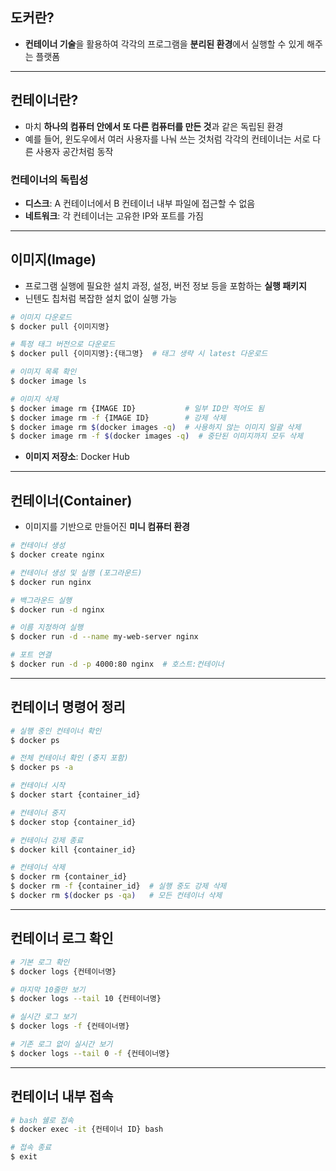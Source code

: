 ## 도커란?

- **컨테이너 기술**을 활용하여 각각의 프로그램을 **분리된 환경**에서 실행할 수 있게 해주는 플랫폼

---

## 컨테이너란?

- 마치 **하나의 컴퓨터 안에서 또 다른 컴퓨터를 만든 것**과 같은 독립된 환경
- 예를 들어, 윈도우에서 여러 사용자를 나눠 쓰는 것처럼 각각의 컨테이너는 서로 다른 사용자 공간처럼 동작

### 컨테이너의 독립성

- **디스크**: A 컨테이너에서 B 컨테이너 내부 파일에 접근할 수 없음
- **네트워크**: 각 컨테이너는 고유한 IP와 포트를 가짐

---

## 이미지(Image)

- 프로그램 실행에 필요한 설치 과정, 설정, 버전 정보 등을 포함하는 **실행 패키지**
- 닌텐도 칩처럼 복잡한 설치 없이 실행 가능

```bash
# 이미지 다운로드
$ docker pull {이미지명}

# 특정 태그 버전으로 다운로드
$ docker pull {이미지명}:{태그명}  # 태그 생략 시 latest 다운로드

# 이미지 목록 확인
$ docker image ls

# 이미지 삭제
$ docker image rm {IMAGE ID}           # 일부 ID만 적어도 됨
$ docker image rm -f {IMAGE ID}        # 강제 삭제
$ docker image rm $(docker images -q)  # 사용하지 않는 이미지 일괄 삭제
$ docker image rm -f $(docker images -q)  # 중단된 이미지까지 모두 삭제
```

- **이미지 저장소**: Docker Hub

---

## 컨테이너(Container)

- 이미지를 기반으로 만들어진 **미니 컴퓨터 환경**

```bash
# 컨테이너 생성
$ docker create nginx

# 컨테이너 생성 및 실행 (포그라운드)
$ docker run nginx

# 백그라운드 실행
$ docker run -d nginx

# 이름 지정하여 실행
$ docker run -d --name my-web-server nginx

# 포트 연결
$ docker run -d -p 4000:80 nginx  # 호스트:컨테이너
```

---

## 컨테이너 명령어 정리

```bash
# 실행 중인 컨테이너 확인
$ docker ps

# 전체 컨테이너 확인 (중지 포함)
$ docker ps -a

# 컨테이너 시작
$ docker start {container_id}

# 컨테이너 중지
$ docker stop {container_id}

# 컨테이너 강제 종료
$ docker kill {container_id}

# 컨테이너 삭제
$ docker rm {container_id}
$ docker rm -f {container_id}  # 실행 중도 강제 삭제
$ docker rm $(docker ps -qa)   # 모든 컨테이너 삭제
```

---

## 컨테이너 로그 확인

```bash
# 기본 로그 확인
$ docker logs {컨테이너명}

# 마지막 10줄만 보기
$ docker logs --tail 10 {컨테이너명}

# 실시간 로그 보기
$ docker logs -f {컨테이너명}

# 기존 로그 없이 실시간 보기
$ docker logs --tail 0 -f {컨테이너명}
```

---

## 컨테이너 내부 접속

```bash
# bash 쉘로 접속
$ docker exec -it {컨테이너 ID} bash

# 접속 종료
$ exit
```
